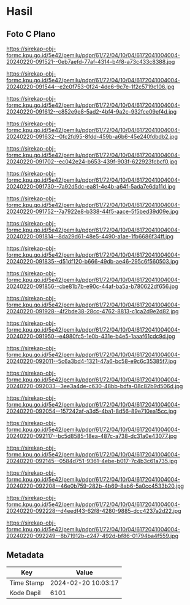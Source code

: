 # Hasil

## Foto C Plano

https://sirekap-obj-formc.kpu.go.id/5e42/pemilu/pdpr/61/72/04/10/04/6172041004004-20240220-091521--0eb7aefd-77af-4314-b4f8-a73c433c8388.jpg

https://sirekap-obj-formc.kpu.go.id/5e42/pemilu/pdpr/61/72/04/10/04/6172041004004-20240220-091544--e2c0f753-0f24-4de6-9c7e-1f2c5719c106.jpg

https://sirekap-obj-formc.kpu.go.id/5e42/pemilu/pdpr/61/72/04/10/04/6172041004004-20240220-091612--c852e9e8-5ad2-4bf4-9a2c-932fce09ef4d.jpg

https://sirekap-obj-formc.kpu.go.id/5e42/pemilu/pdpr/61/72/04/10/04/6172041004004-20240220-091632--0fc2fd95-8fdd-459b-a6b6-45e240fdbdb2.jpg

https://sirekap-obj-formc.kpu.go.id/5e42/pemilu/pdpr/61/72/04/10/04/6172041004004-20240220-091702--ec042e24-b653-439f-903f-622923fcbcf0.jpg

https://sirekap-obj-formc.kpu.go.id/5e42/pemilu/pdpr/61/72/04/10/04/6172041004004-20240220-091730--7a92d5dc-ea81-4e4b-a64f-5ada7e6da11d.jpg

https://sirekap-obj-formc.kpu.go.id/5e42/pemilu/pdpr/61/72/04/10/04/6172041004004-20240220-091752--7a7922e8-b338-44f5-aace-5f5bed39d09e.jpg

https://sirekap-obj-formc.kpu.go.id/5e42/pemilu/pdpr/61/72/04/10/04/6172041004004-20240220-091814--8da29d61-48e5-4490-a1ae-1fb6686f34ff.jpg

https://sirekap-obj-formc.kpu.go.id/5e42/pemilu/pdpr/61/72/04/10/04/6172041004004-20240220-091835--d51df120-b666-49db-ae46-295c6f560503.jpg

https://sirekap-obj-formc.kpu.go.id/5e42/pemilu/pdpr/61/72/04/10/04/6172041004004-20240220-091856--cbe81b7b-e90c-44af-ba5a-b780622df656.jpg

https://sirekap-obj-formc.kpu.go.id/5e42/pemilu/pdpr/61/72/04/10/04/6172041004004-20240220-091928--4f2bde38-28cc-4762-8813-c1ca2d9e2d82.jpg

https://sirekap-obj-formc.kpu.go.id/5e42/pemilu/pdpr/61/72/04/10/04/6172041004004-20240220-091950--e4980fc5-1e0b-431e-b4e5-1aaaf61cdc9d.jpg

https://sirekap-obj-formc.kpu.go.id/5e42/pemilu/pdpr/61/72/04/10/04/6172041004004-20240220-092011--5c6a3bd4-1321-47a6-bc58-e9c6c35385f7.jpg

https://sirekap-obj-formc.kpu.go.id/5e42/pemilu/pdpr/61/72/04/10/04/6172041004004-20240220-092033--3ee3a4de-c630-48bb-bdfa-08c82b9d506d.jpg

https://sirekap-obj-formc.kpu.go.id/5e42/pemilu/pdpr/61/72/04/10/04/6172041004004-20240220-092054--157242af-a3d5-4ba1-8d56-89e710ea15cc.jpg

https://sirekap-obj-formc.kpu.go.id/5e42/pemilu/pdpr/61/72/04/10/04/6172041004004-20240220-092117--bc5d8585-18ea-487c-a738-dc31a0e43077.jpg

https://sirekap-obj-formc.kpu.go.id/5e42/pemilu/pdpr/61/72/04/10/04/6172041004004-20240220-092145--0584d751-9361-4ebe-b017-7c4b3c61a735.jpg

https://sirekap-obj-formc.kpu.go.id/5e42/pemilu/pdpr/61/72/04/10/04/6172041004004-20240220-092208--46e0b759-282b-4b69-8ab6-5a0cc4533b20.jpg

https://sirekap-obj-formc.kpu.go.id/5e42/pemilu/pdpr/61/72/04/10/04/6172041004004-20240220-092228--d4eedf43-62f8-4280-9885-dcc4237a2d22.jpg

https://sirekap-obj-formc.kpu.go.id/5e42/pemilu/pdpr/61/72/04/10/04/6172041004004-20240220-092249--8b71912b-c247-492d-bf86-01794ba4f559.jpg


## Metadata

| Key        | Value               |
| ---------- | ------------------- |
| Time Stamp | 2024-02-20 10:03:17 |
| Kode Dapil | 6101                |



